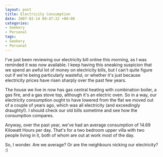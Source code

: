 ```yaml
---
layout: post
title: Electricity Consumption
date: 2007-02-14 09:47:22 +00:00
categories:
- Geekery
- Personal
tags:
- Geekery
- Personal
---
```

I've just been reviewing our electricity bill online this morning, as I was reminded it was now available.  I keep having this sneaking suspicion that we spend an awful lot of money on electricity bills, but I can't quite figure out if we're being particularly wasteful, or whether it's just because electricity prices have risen sharply over the past few years.

The house we live in now has gas central heating with combination boiler, a gas fire, and a gas stove top, although it's an electric oven.  So in a way, our electricity consumption ought to have lowered from the flat we moved out of a couple of years ago, which was all electricity (and exceedingly draughty!).  I should check our old bills sometime and see how the consumption compares.

Anyway, over the past year, we've had an average consumption of 14.69 Kilowatt Hours per day.  That's for a two bedroom upper villa with two people living in it, both of whom are out at work most of the day.

So, I wonder.  Are we average?  Or are the neighbours nicking our electricity? :)
